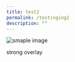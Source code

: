 ```yaml
---
title: test2
permalink: /testinging2
description: ""
---
```

   <div class="view">
          <img src="https://mdbootstrap.com/img/Photos/Horizontal/Nature/8-col/img (121).jpg" class="img-fluid"
            alt="smaple image">
          <div class="mask flex-center rgba-grey">
            <p class="white-text">strong overlay</p>
          </div>
        </div>